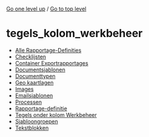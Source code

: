 <!-- generated by markdown-notes-tree -->

<!-- upward navigation links generated by markdown-notes-tree start here -->

[Go one level up](../SUMMARY.md) / [Go to top level](../../../../SUMMARY.md)

<!-- upward navigation links generated by markdown-notes-tree end here -->

# tegels_kolom_werkbeheer

<!-- optional markdown-notes-tree directory description starts here -->

<!-- optional markdown-notes-tree directory description ends here -->

- [Alle Rapportage-Definities](alle_rapportage-\_definities.md)
- [Checklijsten](checklijsten.md)
- [Container Exportrapportages](containerapportages.md)
- [Documentsjablonen](docsjablonen.md)
- [Documenttypen](documenttypen.md)
- [Geo kaartlagen](geokaartlagen.md)
- [Images](images.md)
- [Emailsjablonen](mailsjablonen.md)
- [Processen](processen.md)
- [Rapportage-definitie](rapportages.md)
- [Tegels onder kolom Werkbeheer](README.md)
- [Sjabloongroepen](sjabloongroepen.md)
- [Tekstblokken](tekstblokken.md)
